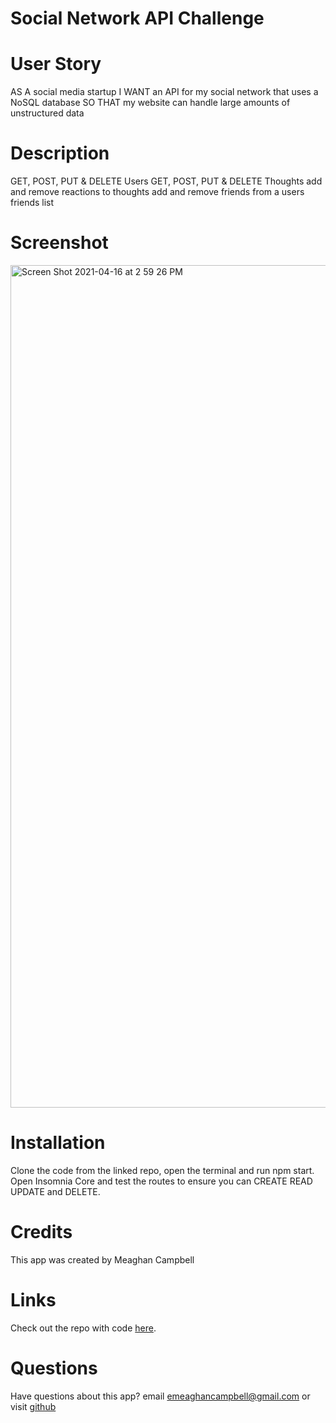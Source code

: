 # Social Network API Challenge

# User Story
AS A social media startup
I WANT an API for my social network that uses a NoSQL database
SO THAT my website can handle large amounts of unstructured data

# Description
GET, POST, PUT & DELETE Users
GET, POST, PUT & DELETE Thoughts
add and remove reactions to thoughts
add and remove friends from a users friends list

# Screenshot
<img width="1348" alt="Screen Shot 2021-04-16 at 2 59 26 PM" src="https://user-images.githubusercontent.com/74511935/115077944-7e9e1500-9ec4-11eb-83a1-47deeddcdb50.png">

# Installation
Clone the code from the linked repo, open the terminal and run npm start. Open Insomnia Core and test the routes to ensure you can CREATE READ UPDATE and DELETE.

# Credits
This app was created by Meaghan Campbell

# Links
Check out the repo with code [here](https://github.com/MeaghanCampbell/social-network-api).

# Questions
Have questions about this app? email emeaghancampbell@gmail.com or visit [github](https://github.com/MeaghanCampbell)